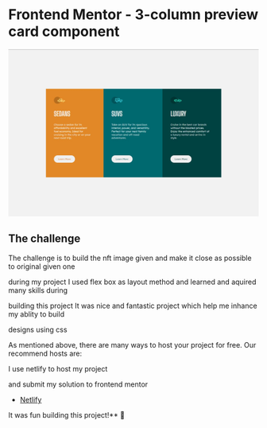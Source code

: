 # Frontend Mentor - 3-column preview card component

![Design preview for the 3-column preview card component coding challenge](./design/desktop-mydesign.jpg)

## The challenge

The challenge is to build the nft image given and make it close as possible to original given one 

during my project I used flex box as layout method and learned and aquired many skills during 

building this project It was nice and fantastic project which help me inhance my ablity to build 

designs using css


As mentioned above, there are many ways to host your project for free. Our recommend hosts are:

I use netlify to host my project 

and submit my solution to frontend mentor

- [Netlify](https://www.netlify.com/)

It was fun building this project!** 🚀
